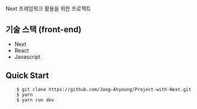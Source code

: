 <h1 align="center">  </h2>
Next 프레임워크 활용을 위한 프로젝트<br />

## 기술 스택 (front-end)

- Next
- React
- Javascript
  <br/>

## Quick Start

```
    $ git clone https://github.com/Jang-Ahyoung/Project-with-Next.git
    $ yarn
    $ yarn run dev
```
